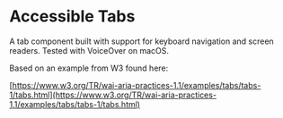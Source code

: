 # Accessible Tabs
A tab component built with support for keyboard navigation and screen readers. Tested with VoiceOver on macOS.

Based on an example from W3 found here:

[https://www.w3.org/TR/wai-aria-practices-1.1/examples/tabs/tabs-1/tabs.html](https://www.w3.org/TR/wai-aria-practices-1.1/examples/tabs/tabs-1/tabs.html)
